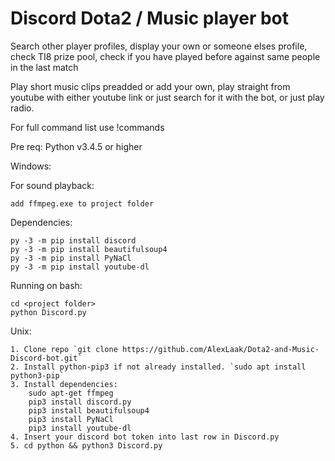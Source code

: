 # Discord Dota2 / Music player bot

Search other player profiles, display your own or someone elses profile, check TI8 prize pool, check if you have played before against same people in the last match

Play short music clips preadded or add your own, play straight from youtube with either youtube link or just search for it with the bot, or just play radio.

For full command list use !commands


Pre req: Python v3.4.5 or higher

Windows:

For sound playback:
```
add ffmpeg.exe to project folder
```
Dependencies:
```
py -3 -m pip install discord
py -3 -m pip install beautifulsoup4
py -3 -m pip install PyNaCl
py -3 -m pip install youtube-dl

```
    
Running on bash:
```
cd <project folder>
python Discord.py
```



Unix:
```
1. Clone repo `git clone https://github.com/AlexLaak/Dota2-and-Music-Discord-bot.git`
2. Install python-pip3 if not already installed. `sudo apt install python3-pip`
3. Install dependencies:
	sudo apt-get ffmpeg
	pip3 install discord.py
	pip3 install beautifulsoup4
	pip3 install PyNaCl
	pip3 install youtube-dl
4. Insert your discord bot token into last row in Discord.py
5. cd python && python3 Discord.py
```	

